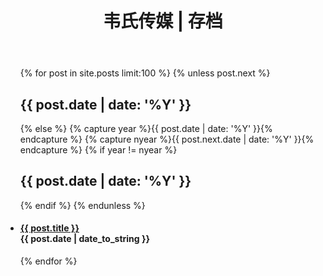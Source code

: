 ﻿---
layout: default
title: "韦氏传媒 | 存档"
---

<ul class="list-unstyled">
     {% for post in site.posts limit:100 %} 
	 {% unless post.next %} 
    <h2>{{ post.date | date: '%Y' }}</h2> 
	{% else %} {% capture year %}{{ post.date | date: '%Y' }}{% endcapture %} {% capture nyear %}{{ post.next.date | date: '%Y' }}{% endcapture %} 
	{% if year != nyear %} 
    <h2>{{ post.date | date: '%Y' }}</h2> {% endif %} 
	{% endunless %} 
    <li><h4> <a href="{{ post.url }}">{{ post.title }}</a><div class="post-date"><span class="glyphicon glyphicon-time"></span> {{ post.date | date_to_string }} </div></h4> </li> 
	{% endfor %} 
</ul> 
